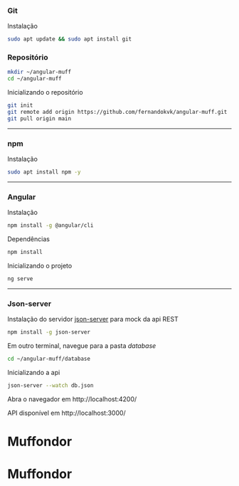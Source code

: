 ### Git

Instalação
```sh
sudo apt update && sudo apt install git
```
### Repositório

```sh
mkdir ~/angular-muff
cd ~/angular-muff
```
Inicializando o repositório

```sh
git init
git remote add origin https://github.com/fernandokvk/angular-muff.git
git pull origin main
```

---
### npm
Instalação
```sh
sudo apt install npm -y
```
---
### Angular
Instalação
```sh
npm install -g @angular/cli
```

Dependências
```sh
npm install
```

Inicializando o projeto

```sh
ng serve
```


---
### Json-server
Instalação do servidor [json-server](https://github.com/typicode/json-server) para mock da api REST

```sh
npm install -g json-server
```
Em outro terminal, navegue para a pasta *database*
```sh
cd ~/angular-muff/database
```
Inicializando a api
```sh
json-server --watch db.json
```

Abra o navegador em http://localhost:4200/


API disponível em http://localhost:3000/ 
# Muffondor
# Muffondor
